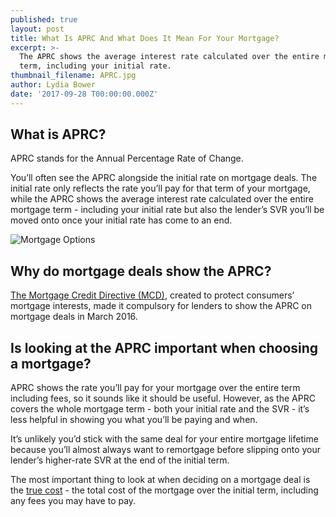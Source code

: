```yaml
---
published: true
layout: post
title: What Is APRC And What Does It Mean For Your Mortgage?
excerpt: >-
  The APRC shows the average interest rate calculated over the entire mortgage
  term, including your initial rate.     
thumbnail_filename: APRC.jpg
author: Lydia Bower
date: '2017-09-28 T00:00:00.000Z'
---
```


## What is APRC?
APRC stands for the Annual Percentage Rate of Change. 

You’ll often see the APRC alongside the initial rate on mortgage deals. The initial rate only reflects the rate you’ll pay for that term of your mortgage, while the APRC shows the average interest rate calculated over the entire mortgage term - including your initial rate but also the lender’s SVR you’ll be moved onto once your initial rate has come to an end.

![Mortgage Options]({{site.baseurl}}/images/post_images/IndicativeOptions1.png)

## Why do mortgage deals show the APRC?
[The Mortgage Credit Directive (MCD)](https://www.fca.org.uk/firms/mortgage-credit-directive "MCD"), created to protect consumers’  mortgage interests, made it compulsory for lenders to show the APRC on mortgage deals in March 2016. 


## Is looking at the APRC important when choosing a mortgage?
APRC shows the rate you’ll pay for your mortgage over the entire term including fees, so it sounds like it should be useful. However, as the APRC covers the whole mortgage term - both your initial rate and the SVR - it’s less helpful in showing you what you’ll be paying and when.

It’s unlikely you’d stick with the same deal for your entire mortgage lifetime because you’ll almost always want to remortgage before slipping onto your lender’s higher-rate SVR at the end of the initial term.  

The most important thing to look at when deciding on a mortgage deal is the [true cost](https://trussle.com/blog/understanding-the-true-cost-of-a-mortgage "true cost") - the total cost of the mortgage over the initial term, including any fees you may have to pay.
